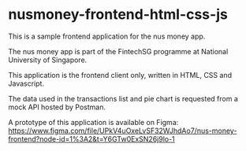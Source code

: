 # nusmoney-frontend-html-css-js

This is a sample frontend application for the nus money app.

The nus money app is part of the FintechSG programme at National University of Singapore.

This application is the frontend client only, written in HTML, CSS and Javascript.

The data used in the transactions list and pie chart is requested from a mock API hosted by Postman.

A prototype of this application is available on Figma:
https://www.figma.com/file/UPkV4uOxeLvSF32WJhdAo7/nus-money-frontend?node-id=1%3A2&t=Y6GTw0ExSN26j9lo-1